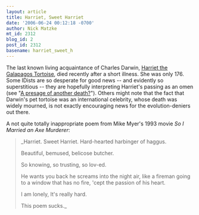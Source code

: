 ```yaml
---
layout: article
title: Harriet, Sweet Harriet
date: '2006-06-24 00:12:18 -0700'
author: Nick Matzke
mt_id: 2312
blog_id: 2
post_id: 2312
basename: harriet_sweet_h
---
```

<img src="http://newsimg.bbc.co.uk/media/images/41020000/jpg/_41020548_bbc_harriet203.jpg" alt="" style="float:left;" />The last known living acquaintance of Charles Darwin, [Harriet the Galapagos Tortoise](http://en.wikipedia.org/wiki/Harriet), died recently after a short illness.  She was only 176.  Some IDists are so desperate for good news -- and evidently so superstitious -- they are hopefully interpreting Harriet's passing as an omen (see "[A presage of another death?](http://designparadigm.blogsome.com/2006/06/24/a-presage-of-another-death/)").  Others might note that the fact that Darwin's pet tortoise was an international celebrity, whose death was widely mourned, is not exactly encouraging news for the evolution-deniers out there.

A not quite totally inappropriate poem from Mike Myer's 1993 movie _So I Married an Axe Murderer_:

> _Harriet.
> Sweet Harriet.
> Hard-hearted harbinger of haggus. 
> 
> Beautiful, bemused, belicose butcher.
> 
> So knowing, so trusting, so lov-ed.
> 
> He wants you back he screams into the night air, 
> like a fireman going to a window that has no fire, 
> 'cept the passion of his heart.
> 
> I am lonely, 
> It's really hard. 
> 
> This poem sucks._

